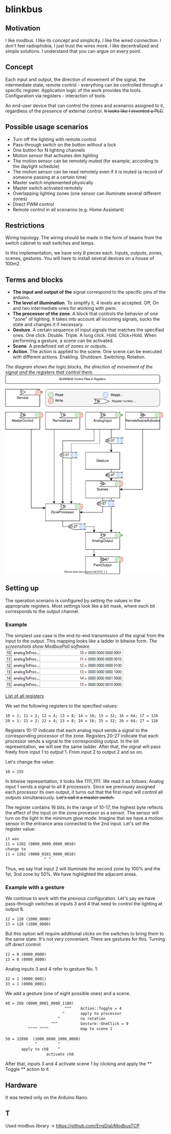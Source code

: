 # blinkbus

## Motivation

I like modbus. I like its concept and simplicity. 
I like the wired connection. I don't feel radiophobia, I just trust the wires more.
I like decentralized and simple solutions.
I understand that you can argue on every point.

## Concept

Each input and output, the direction of movement of the signal, the intermediate state, remote control - everything can be controlled through a specific register. Application logic of the work provides the tools. Configuration via registers - interaction of tools.

An end-user device that can control the zones and scenarios assigned to it, regardless of the presence of external control. ~~It looks like I invented a PLC~~.

## Possible usage scenarios

* Turn off the lighting with remote control
* Pass-through switch on the button without a lock
* One button for N lighting channels
* Motion sensor that activates dim lighting 
* The motion sensor can be remotely muted (for example, according to the daylight schedule)
* The motion sensor can be read remotely even if it is muted (a record of someone passing at a certain time)
* Master switch implemented physically
* Master switch activated remotely
* Overlapping lighting zones (one sensor can illuminate several different zones)
* Direct PWM control
* Remote control in all scenarios (e.g. Home Assistant)

## Restrictions

Wiring topology. The wiring should be made in the form of beams from the switch cabinet to wall switches and lamps.

In this implementation, we have only 8 pieces each. Inputs, outputs, zones, scenes, gestures. You will have to install several devices on a house of 100m2.

## Terms and blocks

* **The input and output of the** signal correspond to the specific pins of the arduino.
* **The level of illumination**. To simplify it, 4 levels are accepted. Off, On and two intermediate ones for working with pwm.
* **The processor of the zone**. A block that controls the behavior of one "zone" of lighting. It takes into account all incoming signals, sucks the state and changes it if necessary.
* **Gesture**. A certain sequence of input signals that matches the specified ones. One click. Double. Triple. A long click. Hold. Click+Hold. When performing a gesture, a scene can be activated.
* **Scene**. A predefined set of zones or outputs.
* **Action**. The action is applied to the scene. One scene can be executed with different actions. Enabling. Shutdown. Switching. Rotation.

_The diagram shows the logic blocks, the direction of movement of the signal and the registers that control them._
![contr](docs/BLINKBUS_Control_Flow_&_Registers.svg)

## Setting up

The operation scenario is configured by setting the values in the appropriate registers. Most settings look like a bit mask, where each bit corresponds to the output channel.

### Example
The simplest use case is the end-to-end transmission of the signal from the input to the output. This mapping looks like a ladder in bitwise form. _The screenshots show ModbusPoll software._
![bit_ladder](docs/bit_ladder.png)

[List of all registers](docs/REGISTERS.md)

We set the following registers to the specified values:
```
10 = 1; 11 = 2; 12 = 4; 13 = 8; 14 = 16; 15 = 32; 16 = 64; 17 = 128
20 = 1; 21 = 2; 22 = 4; 23 = 8; 24 = 16; 25 = 32; 26 = 64; 27 = 128
```
Registers 10-17 indicate that each analog input sends a signal to the corresponding processor of the zone. Registers 20-27 indicate that each processor sends a signal to the corresponding output. In the bit representation, we will see the same ladder. After that, the signal will pass freely from input 1 to output 1. From input 2 to output 2 and so on.

Let's change the value:
```
10 = 255
```
In bitwise representation, it looks like 1111_1111. We read it as follows: Analog input 1 sends a signal to all 8 processors. Since we previously assigned each processor its own output, it turns out that the first input will control all outputs simultaneously. ~~Let's call it a master switch.~~

The register contains 16 bits. In the range of 10-17, the highest byte reflects the effect of the input on the zone processor as a sensor. The sensor will turn on the light in the minimum glow mode. Imagine that we have a motion sensor in the entrance area connected to the 2nd input. Let's set the register value:
```
it was
11 = 1282 (0000_0000_0000_0010)
change to
11 = 1282 (0000_0101_0000_0010)
                 ^ ^
```
Thus, we say that input 2 will illuminate the second zone by 100% and the 1st, 3nd zone by 50%. We have highlighted the adjacent areas.

### Example with a gesture

We continue to work with the previous configuration. Let's say we have pass-through switches at inputs 3 and 4 that need to control the lighting at output 8.

```
12 = 128 (1000_0000)
13 = 128 (1000_0000)
```

But this option will require additional clicks on the switches to bring them to the same state. It's not very convenient. There are gestures for this. Turning off direct control:

```
12 = 0 (0000_0000)
13 = 0 (0000_0000)
```

Analog inputs 3 and 4 refer to gesture No. 1:

```
32 = 1 (0000_0001)
33 = 1 (0000_0001)
```

We add a gesture (one of eight possible ones) and a scene.

```
40 = 268 (0000_0001_0000_1100)
                          ^^^    Action::Toggle = 4
                         ^       apply to processor
                       ^         no rotation
                    ^^^          Gesture::OneClick = 0
		  ^^^^ ^^^^              map to scene 1

50 = 32896  (1000_0000_1000_0000)
             ^         ^
       apply to ch8    ^
                  activate ch8
```

After that, inputs 3 and 4 activate scene 1 by clicking and apply the ** Toggle ** action to it

## Hardware

It was tested only on the Arduino Nano. 


## T
Used modbus library -> https://github.com/EngDial/ModbusTCP
